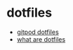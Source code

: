 # dotfiles

* [gitpod dotfiles](https://github.com/gitpod-samples/demo-dotfiles-with-gitpod)
* [what are dotfiles](https://www.freecodecamp.org/news/dotfiles-what-is-a-dot-file-and-how-to-create-it-in-mac-and-linux/)
